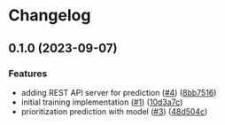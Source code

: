 # Changelog

## 0.1.0 (2023-09-07)


### Features

* adding REST API server for prediction ([#4](https://www.github.com/bihealth/cada-prio/issues/4)) ([8bb7516](https://www.github.com/bihealth/cada-prio/commit/8bb75161097529932f371925fe860290098f0885))
* initial training implementation ([#1](https://www.github.com/bihealth/cada-prio/issues/1)) ([10d3a7c](https://www.github.com/bihealth/cada-prio/commit/10d3a7cb356b50a89fd8b1226ad66932dd5542f3))
* prioritization prediction with model ([#3](https://www.github.com/bihealth/cada-prio/issues/3)) ([48d504c](https://www.github.com/bihealth/cada-prio/commit/48d504c0bc373e1ae312773fa70a5a2e04d8dbed))

